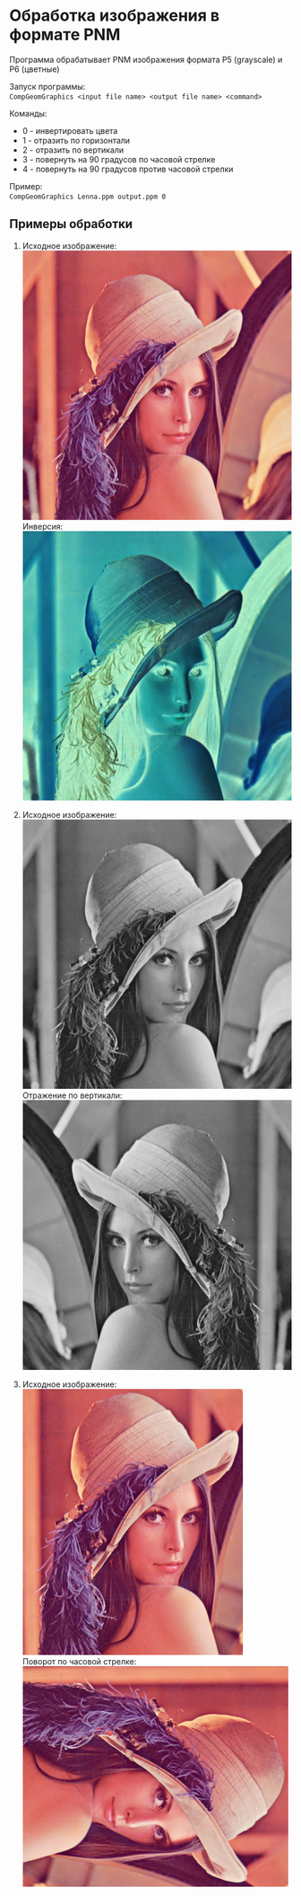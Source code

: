 # Обработка изображения в формате PNM

Программа обрабатывает PNM изображения формата P5 (grayscale) и P6 (цветные)

Запуск программы:  
`CompGeomGraphics <input file name> <output file name> <command>`

Команды:
* 0 - инвертировать цвета
* 1 - отразить по горизонтали
* 2 - отразить по вертикали
* 3 - повернуть на 90 градусов по часовой стрелке
* 4 - повернуть на 90 градусов против часовой стрелки

Пример:  
`CompGeomGraphics Lenna.ppm output.ppm 0`

## Примеры обработки
1. Исходное изображение:  
![Initial image](../Lab1/img/png/Lenna.png)  
Инверсия:  
![Result](../Lab1/img/png/Lenna_invert.png)

2. Исходное изображение:  
![Initial image](../Lab1/img/png/Lenna_grayscale.png)  
Отражение по вертикали:  
![Result](../Lab1/img/png/Lenna_mirror.png)

3. Исходное изображение:  
![Initial image](../Lab1/img/png/Lenna_cut.png)  
Поворот по часовой стрелке:  
![Result](../Lab1/img/png/Lenna_turned.png)
